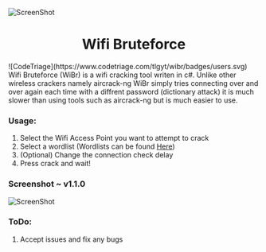 ![ScreenShot](http://3.bp.blogspot.com/-EbYTNTYmmrE/U9YMeyrX1PI/AAAAAAAAclo/lVFBlo7Bn1I/s1600/Pineapple-WiFi-hacking.jpg)  
<h1 align="center">Wifi Bruteforce</h1>  
![CodeTriage](https://www.codetriage.com/tlgyt/wibr/badges/users.svg) 
Wifi Bruteforce (WiBr) is a wifi cracking tool writen in c#. Unlike other wireless crackers namely aircrack-ng WiBr simply tries   connecting over and over again each time with a diffrent password (dictionary attack) it is much slower than using tools such as aircrack-ng but is much easier to use.  

### Usage:
1. Select the Wifi Access Point you want to attempt to crack  
2. Select a wordlist (Wordlists can be found [Here](https://github.com/danielmiessler/SecLists/tree/master/Passwords))  
3. (Optional) Change the connection check delay  
4. Press crack and wait!  

### Screenshot ~ v1.1.0
![ScreenShot](http://i.imgur.com/VXLLJrs.png)

### ToDo:
1. Accept issues and fix any bugs
